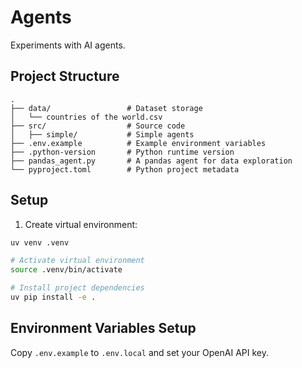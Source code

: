 # Agents

Experiments with AI agents.

## Project Structure

```
.
├── data/                 # Dataset storage
│   └── countries of the world.csv
├── src/                  # Source code
│   ├── simple/           # Simple agents
├── .env.example          # Example environment variables
├── .python-version       # Python runtime version
├── pandas_agent.py       # A pandas agent for data exploration
└── pyproject.toml        # Python project metadata
```

## Setup

1. Create virtual environment:

```bash
uv venv .venv

# Activate virtual environment
source .venv/bin/activate

# Install project dependencies
uv pip install -e .
```

## Environment Variables Setup

Copy `.env.example` to `.env.local` and set your OpenAI API key.
